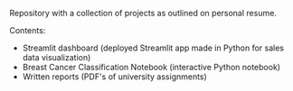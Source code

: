 Repository with a collection of projects as outlined on  personal resume.

Contents:
- Streamlit dashboard (deployed Streamlit app made in Python for sales data visualization) 
- Breast Cancer Classification Notebook (interactive Python notebook)
- Written reports (PDF's of university assignments)
